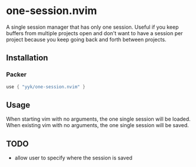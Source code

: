 # one-session.nvim
A single session manager that has only one session.
Useful if you keep buffers from multiple projects open and don't want to have a session per project because you keep going back and forth between projects.

## Installation

### Packer
```lua
use { "yyk/one-session.nvim" }
```

## Usage
When starting vim with no arguments, the one single session will be loaded.  
When existing vim with no arguments, the one single session will be saved.

## TODO
* allow user to specify where the session is saved
